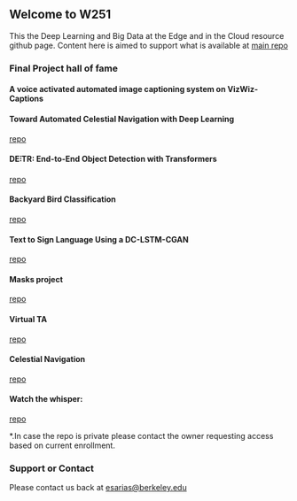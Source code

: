 ## Welcome to W251 

This the Deep Learning and Big Data at the Edge and in the Cloud resource github page. Content here is aimed to support what is available at [main repo](https://github.com/MIDS-scaling-up/v2)

### Final Project hall of fame

#### A voice activated automated image captioning system on VizWiz-Captions
[](https://github.com/shwethacn/W251-Final-Project)

#### Toward Automated Celestial Navigation with Deep Learning
[repo](https://github.com/travisrmetz/w251-project)

#### DE⫶TR: End-to-End Object Detection with Transformers 
[repo](https://github.com/sirakzg/detr)

#### Backyard Bird Classification
[repo](https://github.com/wadeholmes-mids/w251_finalproject)

#### Text to Sign Language Using a DC-LSTM-CGAN
[repo](https://github.com/RLashofRegas/speach-to-sign-language)

#### Masks project
[repo](https://github.com/azamora2/W251/tree/master/FinalProject)

#### Virtual TA
[repo](https://github.com/sunh0003/W251_FinalProject)

#### Celestial Navigation
[repo](https://github.com/travisrmetz/w251-project)
 
#### Watch the whisper:
[repo](https://github.com/kasri-mids/w251-Final-Project)
 
*.In case the repo is private please contact the owner requesting access based on current enrollment.
### Support or Contact

Please contact us back at esarias@berkeley.edu
